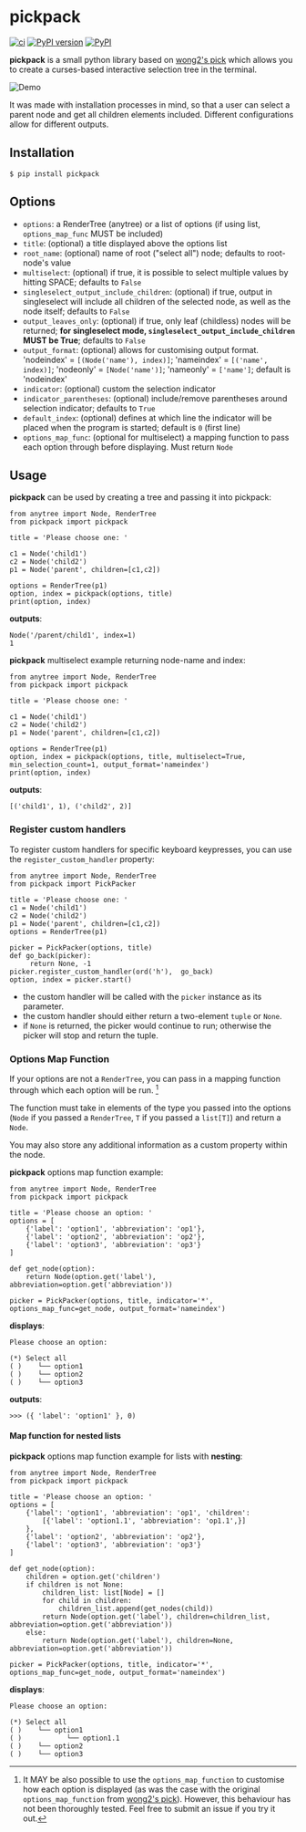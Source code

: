 # pickpack

[![ci](https://github.com/anafvana/pickpack/actions/workflows/ci.yml/badge.svg)](https://github.com/anafvana/pickpack/actions/workflows/ci.yml)
[![PyPI version](https://badge.fury.io/py/pickpack.svg)](https://badge.fury.io/py/pickpack)
[![PyPI](https://img.shields.io/pypi/dm/pickpack)](https://pypi.org/project/pickpack/)

**pickpack** is a small python library based on [wong2's pick](https://github.com/wong2/pick) which allows you to create a curses-based interactive selection tree in the terminal.

![Demo](https://github.com/anafvana/pick/raw/master/example/basic.gif)

It was made with installation processes in mind, so that a user can select a parent node and get all children elements included. Different configurations allow for different outputs.

## Installation

    $ pip install pickpack

## Options

- `options`: a RenderTree (anytree) or a list of options (if using list, `options_map_func` MUST be included)
- `title`: (optional) a title displayed above the options list
- `root_name`: (optional) name of root ("select all") node; defaults to root-node's value
- `multiselect`: (optional) if true, it is possible to select multiple values by hitting SPACE; defaults to `False`
- `singleselect_output_include_children`: (optional) if true, output in singleselect will include all children of the selected node, as well as the node itself; defaults to `False`
- `output_leaves_only`: (optional) if true, only leaf (childless) nodes will be returned; **for singleselect mode, `singleselect_output_include_children` MUST be True**; defaults to `False`
- `output_format`: (optional) allows for customising output format. 'nodeindex' = `[(Node('name'), index)]`; 'nameindex' = `[('name', index)]`; 'nodeonly' = `[Node('name')]`; 'nameonly' = `['name']`; default is 'nodeindex'
- `indicator`: (optional) custom the selection indicator
- `indicator_parentheses`: (optional) include/remove parentheses around selection indicator; defaults to `True`
- `default_index`: (optional) defines at which line the indicator will be placed when the program is started; default is `0` (first line)
- `options_map_func`: (optional for multiselect) a mapping function to pass each option through before displaying. Must return `Node`

## Usage

**pickpack** can be used by creating a tree and passing it into pickpack:

    from anytree import Node, RenderTree
    from pickpack import pickpack

    title = 'Please choose one: '

    c1 = Node('child1')
    c2 = Node('child2')
    p1 = Node('parent', children=[c1,c2])

    options = RenderTree(p1)
    option, index = pickpack(options, title)
    print(option, index)

**outputs**:

    Node('/parent/child1', index=1)
    1

**pickpack** multiselect example returning node-name and index:

    from anytree import Node, RenderTree
    from pickpack import pickpack

    title = 'Please choose one: '

    c1 = Node('child1')
    c2 = Node('child2')
    p1 = Node('parent', children=[c1,c2])

    options = RenderTree(p1)
    option, index = pickpack(options, title, multiselect=True, min_selection_count=1, output_format='nameindex')
    print(option, index)

**outputs**:

    [('child1', 1), ('child2', 2)]

### Register custom handlers

To register custom handlers for specific keyboard keypresses, you can use the `register_custom_handler` property:

    from anytree import Node, RenderTree
    from pickpack import PickPacker

    title = 'Please choose one: '
    c1 = Node('child1')
    c2 = Node('child2')
    p1 = Node('parent', children=[c1,c2])
    options = RenderTree(p1)

    picker = PickPacker(options, title)
    def go_back(picker):
         return None, -1
    picker.register_custom_handler(ord('h'),  go_back)
    option, index = picker.start()

- the custom handler will be called with the `picker` instance as its parameter.
- the custom handler should either return a two-element `tuple` or `None`.
- if `None` is returned, the picker would continue to run; otherwise the picker will stop and return the tuple.

### Options Map Function

If your options are not a `RenderTree`, you can pass in a mapping function through which each option will be run. [^1]

[^1]: It MAY be also possible to use the `options_map_function` to customise how each option is displayed (as was the case with the original `options_map_function` from [wong2's pick](https://github.com/wong2/pick)). However, this behaviour has not been thoroughly tested. Feel free to submit an issue if you try it out.

The function must take in elements of the type you passed into the options (`Node` if you passed a `RenderTree`, `T` if you passed a `list[T]`) and return a `Node`.

You may also store any additional information as a custom property within the node.

**pickpack** options map function example:

    from anytree import Node, RenderTree
    from pickpack import pickpack

    title = 'Please choose an option: '
    options = [
        {'label': 'option1', 'abbreviation': 'op1'},
        {'label': 'option2', 'abbreviation': 'op2'},
        {'label': 'option3', 'abbreviation': 'op3'}
    ]

    def get_node(option):
        return Node(option.get('label'), abbreviation=option.get('abbreviation'))

    picker = PickPacker(options, title, indicator='*', options_map_func=get_node, output_format='nameindex')

**displays**:

    Please choose an option:

    (*) Select all
    ( )    └── option1
    ( )    └── option2
    ( )    └── option3

**outputs**:

    >>> ({ 'label': 'option1' }, 0)

#### Map function for nested lists

**pickpack** options map function example for lists with **nesting**:

    from anytree import Node, RenderTree
    from pickpack import pickpack

    title = 'Please choose an option: '
    options = [
        {'label': 'option1', 'abbreviation': 'op1', 'children':
            [{'label': 'option1.1', 'abbreviation': 'op1.1',}]
        },
        {'label': 'option2', 'abbreviation': 'op2'},
        {'label': 'option3', 'abbreviation': 'op3'}
    ]

    def get_node(option):
        children = option.get('children')
        if children is not None:
            children_list: list[Node] = []
            for child in children:
                children_list.append(get_nodes(child))
            return Node(option.get('label'), children=children_list, abbreviation=option.get('abbreviation'))
        else:
            return Node(option.get('label'), children=None, abbreviation=option.get('abbreviation'))

    picker = PickPacker(options, title, indicator='*', options_map_func=get_node, output_format='nameindex')

**displays**:

    Please choose an option:

    (*) Select all
    ( )    └── option1
    ( )           └── option1.1
    ( )    └── option2
    ( )    └── option3
